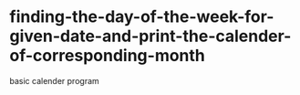 # finding-the-day-of-the-week-for-given-date-and-print-the-calender-of-corresponding-month
basic calender program
